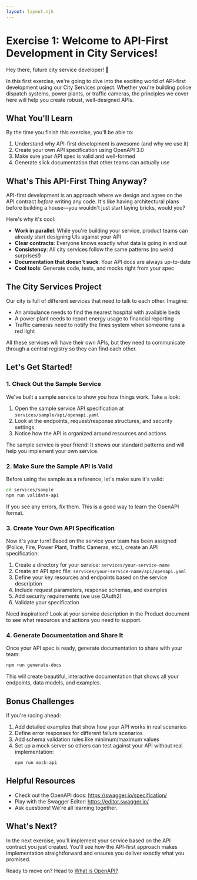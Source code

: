 ```yaml
---
layout: layout.njk
---
```


# Exercise 1: Welcome to API-First Development in City Services!

Hey there, future city service developer! 👋 

In this first exercise, we're going to dive into the exciting world of API-first development using our City Services project. Whether you're building police dispatch systems, power plants, or traffic cameras, the principles we cover here will help you create robust, well-designed APIs.

## What You'll Learn

By the time you finish this exercise, you'll be able to:

1. Understand why API-first development is awesome (and why we use it)
2. Create your own API specification using OpenAPI 3.0
3. Make sure your API spec is valid and well-formed
4. Generate slick documentation that other teams can actually use

## What's This API-First Thing Anyway?

API-first development is an approach where we design and agree on the API contract *before* writing any code. It's like having architectural plans before building a house—you wouldn't just start laying bricks, would you?

Here's why it's cool:

- **Work in parallel**: While you're building your service, product teams can already start designing UIs against your API
- **Clear contracts**: Everyone knows exactly what data is going in and out
- **Consistency**: All city services follow the same patterns (no weird surprises!)
- **Documentation that doesn't suck**: Your API docs are always up-to-date
- **Cool tools**: Generate code, tests, and mocks right from your spec

## The City Services Project

Our city is full of different services that need to talk to each other. Imagine:

- An ambulance needs to find the nearest hospital with available beds
- A power plant needs to report energy usage to financial reporting
- Traffic cameras need to notify the fines system when someone runs a red light

All these services will have their own APIs, but they need to communicate through a central registry so they can find each other.

## Let's Get Started!

### 1. Check Out the Sample Service

We've built a sample service to show you how things work. Take a look:

1. Open the sample service API specification at `services/sample/api/openapi.yaml`
2. Look at the endpoints, request/response structures, and security settings
3. Notice how the API is organized around resources and actions

The sample service is your friend! It shows our standard patterns and will help you implement your own service.

### 2. Make Sure the Sample API Is Valid

Before using the sample as a reference, let's make sure it's valid:

```bash
cd services/sample
npm run validate-api
```

If you see any errors, fix them. This is a good way to learn the OpenAPI format.

### 3. Create Your Own API Specification

Now it's your turn! Based on the service your team has been assigned (Police, Fire, Power Plant, Traffic Cameras, etc.), create an API specification:

1. Create a directory for your service: `services/your-service-name`
2. Create an API spec file: `services/your-service-name/api/openapi.yaml`
3. Define your key resources and endpoints based on the service description
4. Include request parameters, response schemas, and examples
5. Add security requirements (we use OAuth2)
6. Validate your specification

Need inspiration? Look at your service description in the Product document to see what resources and actions you need to support.

### 4. Generate Documentation and Share It

Once your API spec is ready, generate documentation to share with your team:

```bash
npm run generate-docs
```

This will create beautiful, interactive documentation that shows all your endpoints, data models, and examples.

## Bonus Challenges

If you're racing ahead:

1. Add detailed examples that show how your API works in real scenarios
2. Define error responses for different failure scenarios
3. Add schema validation rules like minimum/maximum values 
4. Set up a mock server so others can test against your API without real implementation:
   ```bash
   npm run mock-api
   ```

## Helpful Resources

- Check out the OpenAPI docs: https://swagger.io/specification/
- Play with the Swagger Editor: https://editor.swagger.io/
- Ask questions! We're all learning together.

## What's Next?

In the next exercise, you'll implement your service based on the API contract you just created. You'll see how the API-first approach makes implementation straightforward and ensures you deliver exactly what you promised.

Ready to move on? Head to [What is OpenAPI?](../2-openapi-primer)
